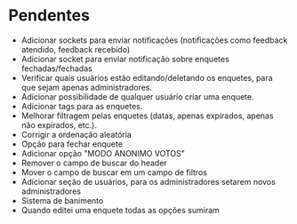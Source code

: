 # Pendentes
- Adicionar sockets para enviar notificações (notificações como feedback atendido, feedback recebido)
- Adicionar socket para enviar notificação sobre enquetes fechadas/fechadas
- Verificar quais usuários estão editando/deletando os enquetes, para que sejam apenas administradores.
- Adicionar possibilidade de qualquer usuário criar uma enquete.
- Adicionar tags para as enquetes.
- Melhorar filtragem pelas enquetes (datas, apenas expirados, apenas não expirados, etc.).
- Corrigir a ordenação aleatória
- Opção para fechar enquete
- Adicionar opção "MODO ANONIMO VOTOS"
- Remover o campo de buscar do header
- Mover o campo de buscar em um campo de filtros
- Adicionar seção de usuários, para os administradores setarem novos administradores
- Sistema de banimento
- Quando editei uma enquete todas as opções sumiram
